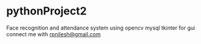 # pythonProject2
Face recognition and attendance system
using opencv
mysql
tkinter for gui
connect me with rpnilesh@gmail.com 
